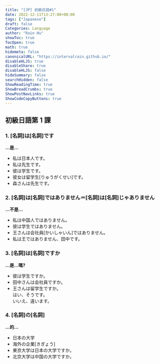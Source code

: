 ```yaml
---
title: "[JP] 初級日語#1"
date: 2022-12-11T13:27:08+08:00
tags: ["Japanese"]
draft: false
Categories: Language
author: "Rain Hu"
showToc: true
TocOpen: true
math: true
hidemeta: false
canonicalURL: "https://intervalrain.github.io/"
disableHLJS: true
disableShare: true
disableHLJS: false
hideSummary: false
searchHidden: false
ShowReadingTime: true
ShowBreadCrumbs: true
ShowPostNavLinks: true
ShowCodeCopyButtons: true
---
```


## 初級日語第 1 課

### 1. [名詞]は[名詞]です
**...是...**
+ 私は日本人です。
+ 私は先生です。
+ 彼は学生です。
+ 彼女は留学生[りゅうがくせい]です。
+ 森さんは先生です。
### 2. [名詞]は[名詞]ではありません＝[名詞]は[名詞]じゃありません
**...不是...**
+ 私は中国人ではありません。
+ 彼は学生ではありません。
+ 王さんは会社員[かいしゃいん]ではありません。
+ 私は王ではありません、田中です。
### 3. [名詞]は[名詞]ですか
**...是...嗎?**
+ 彼は学生ですか。
+ 田中さんは会社員ですか。
+ 王さんは留学生ですか。  
はい、そうです。  
いいえ、違います。
### 4. [名詞]の[名詞]
**...的...**
+ 日本の大学
+ 海外の企業[きぎょう]
+ 東京大学は日本の大学ですか。
+ 北京大学は中国の大学ですか。

